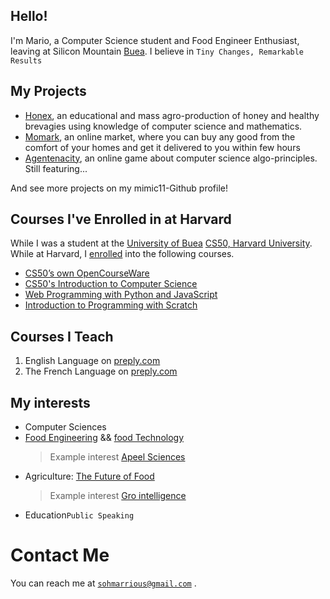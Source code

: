 ## Hello!
I'm Mario, a Computer Science student and Food Engineer Enthusiast, leaving at Silicon Mountain [Buea](https://ubuea.cm). I believe in `Tiny Changes, Remarkable Results`

## My Projects
- [Honex](https://honex.com), an educational and mass agro-production of honey and healthy brevagies using knowledge of computer science and mathematics.
- [Momark](https://momark.site), an online market, where you can buy any good from the comfort of your homes and get it delivered to you within few hours
- [Agentenacity](https://agentcalcul.com), an online game about computer science algo-principles. Still featuring...

 And see more projects on my mimic11-Github profile!


## Courses I've Enrolled in at Harvard
While I was a student at the [University of Buea]()
[CS50, Harvard University](https://cs50.harvard.edu). While at Harvard, I [enrolled](https://submit.cs50.io/courses/) into the following courses.

- [CS50’s own OpenCourseWare](https://cs50.harvard.edu/x/2023/)
- [CS50's Introduction to Computer Science](https://cs50.harvard.edu/x/2023/notes/0/)
- [Web Programming with Python and JavaScript](https://cs50.harvard.edu/web/2020/)
- [Introduction to Programming with Scratch](https://cs50.harvard.edu/scratch/2021/)



## Courses I Teach
1. English Language on [preply.com](https://preply.com/en/tutor/950645/?pref=MjQyODcyOA==&id=1659842056.173593)
2. The French Language on [preply.com](https://preply.com/en/tutor/950645/?pref=MjQyODcyOA==&id=1659842056.173593)

## My interests

- Computer Sciences
- [Food Engineering](https://en.wikipedia.org/wiki/Food_engineering) && [food Technology](https://en.wikipedia.org/wiki/Food_technology)
  > Example interest [Apeel Sciences](https://info.apeelsciences.com/supplier-solutions)
- Agriculture: [The Future of Food](https://axiosthefutureoffood.splashthat.com/tweet3) 
  > Example interest [Gro intelligence](https://app.gro-intelligence.com/home)
- Education`Public Speaking`

# Contact Me

You can reach me at [`sohmarrious@gmail.com`](mailto:sohmarrious@gmail.com) 
.
